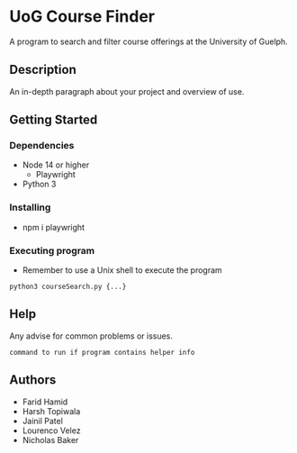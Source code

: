 # UoG Course Finder

A program to search and filter course offerings at the University of Guelph.

## Description

An in-depth paragraph about your project and overview of use.

## Getting Started

### Dependencies

* Node 14 or higher
    * Playwright
* Python 3

### Installing

* npm i playwright

### Executing program

* Remember to use a Unix shell to execute the program
```
python3 courseSearch.py {...}
```

## Help

Any advise for common problems or issues.
```
command to run if program contains helper info
```

## Authors

* Farid Hamid
* Harsh Topiwala
* Jainil Patel
* Lourenco Velez
* Nicholas Baker